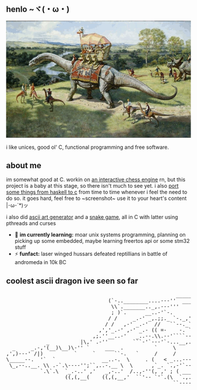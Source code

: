 ## henlo ~ヾ(・ω・)

![dinosaurs](./gfx/dinozaury.gif)

i like unices, good ol' C, functional programming and free software.

## about me

im somewhat good at C. workin on
[an interactive chess engine](https://github.com/duszku/cheng) rn, but this
project is a baby at this stage, so there isn't much to see yet.
i also [port some things from haskell to c](https://github.com/duszku/libfuncc)
from time to time whenever i feel the need to do so.
it goes hard, feel free to ~screenshot~ use it to your heart's content |･ω･`*)ッ

i also did [ascii art generator](https://github.com/duszku/asciify) and a
[snake game](https://github.com/duszku/snekk), all in C with latter using
pthreads and curses

 - 🌱 **im currently learning:** moar unix systems programming, planning on
 picking up some embedded, maybe learning freertos api or some stm32 stuff
 - ⚡ **funfact:** laser winged hussars defeated reptillians in battle of
 andromeda in 10k BC

## coolest ascii dragon ive seen so far
<pre>
                                                       ____________
                                 (`-..________....---''  ____..._.-`
                                  \\`._______.._,.---'''     ,'
                                  ; )`.      __..-'`-.      /
                                 / /     _.-' _,.;;._ `-._,'
                                / /   ,-' _.-'  //   ``--._``._
                              ,','_.-' ,-' _.- (( =-    -. `-._`-._____
                            ,;.''__..-'   _..--.\\.--'````--.._``-.`-._`.
             _          |\,' .-''        ```-'`---'`-...__,._  ``-.`-.`-.`.
  _     _.-,'(__)\__)\-'' `     ___  .          `     \      `--._
,',)---' /|)          `     `      ``-.   `     /     /     `     `-.
\_____--.  '`  `               __..-.  \     . (   < _...-----..._   `.
 \_,--..__. \\ .-`.\----'';``,..-.__ \  \      ,`_. `.,-'`--'`---''`.  )
           `.\`.\  `_.-..' ,'   _,-..'  /..,-''(, ,' ; ( _______`___..'__
                   ((,(,__(    ((,(,__,'  ``'-- `'`.(\  `.,..______   SSt
                                                      ``--------..._``--.__
</pre>
